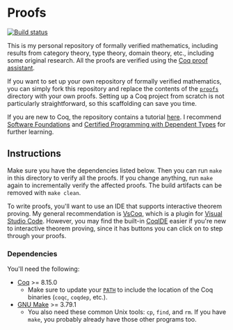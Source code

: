 # Proofs

[![Build status](https://github.com/stepchowfun/proofs/workflows/Continuous%20integration/badge.svg?branch=main)](https://github.com/stepchowfun/proofs/actions?query=branch%3Amain)

This is my personal repository of formally verified mathematics, including results from category theory, type theory, domain theory, etc., including some original research. All the proofs are verified using the [Coq proof assistant](https://coq.inria.fr/).

If you want to set up your own repository of formally verified mathematics, you can simply fork this repository and replace the contents of the [`proofs`](https://github.com/stepchowfun/proofs/tree/main/proofs) directory with your own proofs. Setting up a Coq project from scratch is not particularly straightforward, so this scaffolding can save you time.

If you are new to Coq, the repository contains a tutorial [here](https://github.com/stepchowfun/proofs/tree/main/proofs/Tutorial). I recommend [Software Foundations](https://softwarefoundations.cis.upenn.edu/) and [Certified Programming with Dependent Types](http://adam.chlipala.net/cpdt/) for further learning.

## Instructions

Make sure you have the dependencies listed below. Then you can run `make` in this directory to verify all the proofs. If you change anything, run `make` again to incrementally verify the affected proofs. The build artifacts can be removed with `make clean`.

To write proofs, you'll want to use an IDE that supports interactive theorem proving. My general recommendation is [VsCoq](https://github.com/coq-community/vscoq), which is a plugin for [Visual Studio Code](https://code.visualstudio.com/). However, you may find the built-in [CoqIDE](https://coq.inria.fr/refman/practical-tools/coqide.html) easier if you're new to interactive theorem proving, since it has buttons you can click on to step through your proofs.

### Dependencies

You'll need the following:

- [Coq](https://coq.inria.fr/) >= 8.15.0
  - Make sure to update your [`PATH`](https://en.wikipedia.org/wiki/PATH_\(variable\)) to include the location of the Coq binaries (`coqc`, `coqdep`, etc.).
- [GNU Make](https://www.gnu.org/software/make/) >= 3.79.1
  - You also need these common Unix tools: `cp`, `find`, and `rm`. If you have `make`, you probably already have those other programs too.
